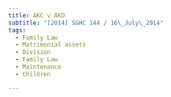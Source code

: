 ```yaml
---
title: AKC v AKD 
subtitle: "[2014] SGHC 144 / 16\_July\_2014"
tags:
  - Family Law
  - Matrimonial assets
  - Division
  - Family Law
  - Maintenance
  - Children

---
```


